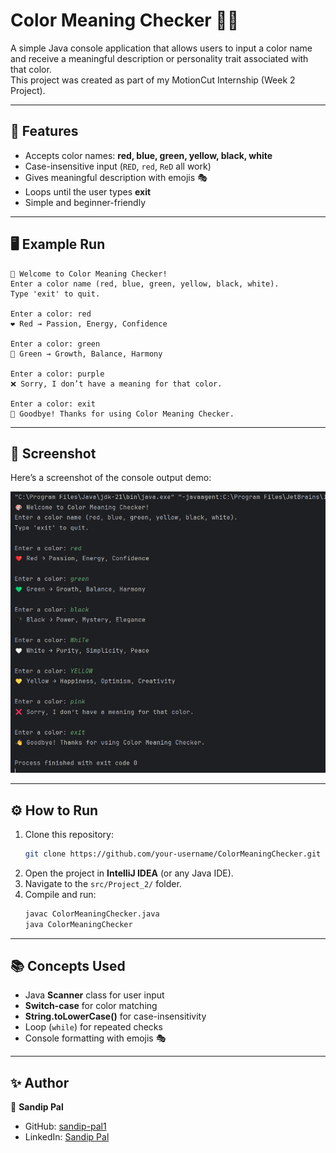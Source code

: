 # Color Meaning Checker 🎨✨

A simple Java console application that allows users to input a color name and receive a meaningful description or personality trait associated with that color.  
This project was created as part of my MotionCut Internship (Week 2 Project).  

---

## 🚀 Features
- Accepts color names: **red, blue, green, yellow, black, white**
- Case-insensitive input (`RED`, `red`, `ReD` all work)
- Gives meaningful description with emojis 🎭
- Loops until the user types **exit**
- Simple and beginner-friendly

---

## 🖥️ Example Run
```
🎨 Welcome to Color Meaning Checker!
Enter a color name (red, blue, green, yellow, black, white).
Type 'exit' to quit.

Enter a color: red
❤️ Red → Passion, Energy, Confidence

Enter a color: green
💚 Green → Growth, Balance, Harmony

Enter a color: purple
❌ Sorry, I don’t have a meaning for that color.

Enter a color: exit
👋 Goodbye! Thanks for using Color Meaning Checker.
```

---

## 📸 Screenshot
Here’s a screenshot of the console output demo:  

![Console Output](Screenshot.png)  

---

## ⚙️ How to Run
1. Clone this repository:
   ```bash
   git clone https://github.com/your-username/ColorMeaningChecker.git
   ```
2. Open the project in **IntelliJ IDEA** (or any Java IDE).  
3. Navigate to the `src/Project_2/` folder.  
4. Compile and run:
   ```bash
   javac ColorMeaningChecker.java
   java ColorMeaningChecker
   ```

---

## 📚 Concepts Used
- Java **Scanner** class for user input  
- **Switch-case** for color matching  
- **String.toLowerCase()** for case-insensitivity  
- Loop (`while`) for repeated checks  
- Console formatting with emojis 🎭  

---

## ✨ Author
👤 **Sandip Pal**  
- GitHub: [sandip-pal1](https://github.com/sandip-pal1)  
- LinkedIn: [Sandip Pal](https://www.linkedin.com/in/sandip-pal-7877b9285/)  
